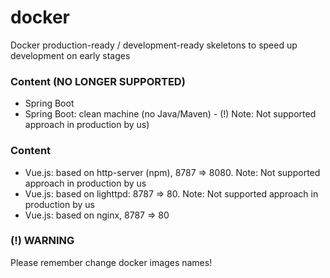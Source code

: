 # docker
Docker production-ready / development-ready skeletons to speed up development on early stages

### Content (NO LONGER SUPPORTED)
* Spring Boot
* Spring Boot: clean machine (no Java/Maven) - (!) Note: Not supported approach in production by us)

### Content
* Vue.js: based on http-server (npm), 8787 => 8080. Note: Not supported approach in production by us
* Vue.js: based on lighttpd: 8787 => 80. Note: Not supported approach in production by us
* Vue.js: based on nginx, 8787 => 80

### (!) WARNING
Please remember change docker images names!
